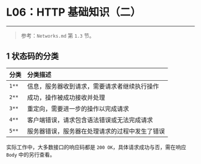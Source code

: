 # L06：HTTP 基础知识（二）

---

> 参考：`Networks.md` 第 `1.3` 节。



## 1 状态码的分类

| 分类  | 分类描述                                       |
| :---- | :--------------------------------------------- |
| `1**` | 信息，服务器收到请求，需要请求者继续执行操作   |
| `2**` | 成功，操作被成功接收并处理                     |
| `3**` | 重定向，需要进一步的操作以完成请求             |
| `4**` | 客户端错误，请求包含语法错误或无法完成请求     |
| `5**` | 服务器错误，服务器在处理请求的过程中发生了错误 |

实际工作中，大多数接口的响应码都是 `200 OK`，具体请求成功与否，需在响应 `Body` 中的另行查看。
